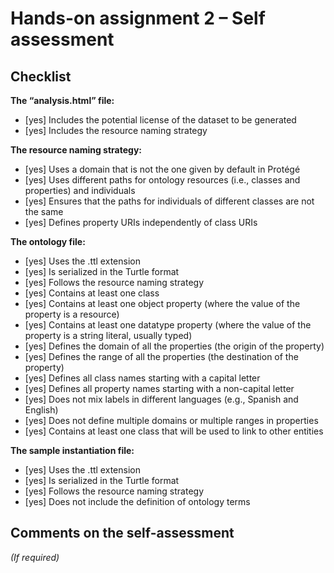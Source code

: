 # Hands-on assignment 2 – Self assessment

## Checklist

**The “analysis.html” file:**
- [yes] Includes the potential license of the dataset to be generated
- [yes] Includes the resource naming strategy

**The resource naming strategy:**
- [yes] Uses a domain that is not the one given by default in Protégé
- [yes] Uses different paths for ontology resources (i.e., classes and properties) and individuals
- [yes] Ensures that the paths for individuals of different classes are not the same
- [yes] Defines property URIs independently of class URIs

**The ontology file:**
- [yes] Uses the .ttl extension
- [yes] Is serialized in the Turtle format
- [yes] Follows the resource naming strategy
- [yes] Contains at least one class
- [yes] Contains at least one object property (where the value of the property is a resource)
- [yes] Contains at least one datatype property (where the value of the property is a string literal, usually typed)
- [yes] Defines the domain of all the properties (the origin of the property)
- [yes] Defines the range of all the properties (the destination of the property)
- [yes] Defines all class names starting with a capital letter
- [yes] Defines all property names starting with a non-capital letter
- [yes] Does not mix labels in different languages (e.g., Spanish and English)
- [yes] Does not define multiple domains or multiple ranges in properties
- [yes] Contains at least one class that will be used to link to other entities

**The sample instantiation file:**
- [yes] Uses the .ttl extension
- [yes] Is serialized in the Turtle format
- [yes] Follows the resource naming strategy
- [yes] Does not include the definition of ontology terms

## Comments on the self-assessment
_(If required)_